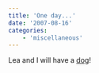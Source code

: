 ```yaml
---
title: 'One day...'
date: '2007-08-16'
categories:
    - 'miscellaneous'
---
```


Lea and I will have a [dog](https://www.wihumane.org/animals/dogs.aspx 'Milwaukee Humane Society')!
